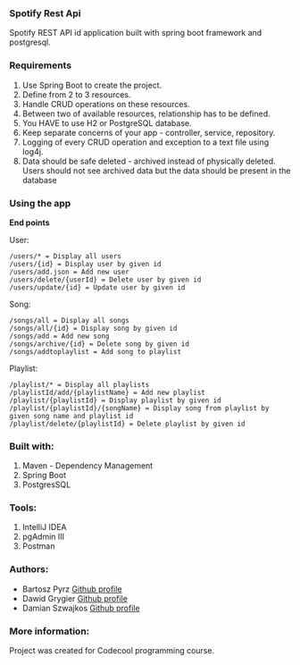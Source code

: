 ### Spotify Rest Api

   Spotify REST API id application built with spring boot framework and postgresql.

### Requirements

1. Use Spring Boot to create the project.
2. Define from 2 to 3 resources.
3. Handle CRUD operations on these resources.
4. Between two of available resources, relationship has to be defined.
5. You HAVE to use H2 or PostgreSQL database.
6. Keep separate concerns of your app - controller, service, repository.
7. Logging of every CRUD operation and exception to a text file using log4j.
8. Data should be safe deleted - archived instead of physically deleted. Users should not see archived data but the data should    be present in the database

### Using the app

**End points**

User:
```
/users/* = Display all users
/users/{id} = Display user by given id
/users/add.json = Add new user
/users/delete/{userId} = Delete user by given id
/users/update/{id} = Update user by given id
```
Song:
```
/songs/all = Display all songs
/songs/all/{id} = Display song by given id
/songs/add = Add new song
/songs/archive/{id} = Delete song by given id
/songs/addtoplaylist = Add song to playlist
```
Playlist:
```
/playlist/* = Display all playlists
/playlistId/add/{playlistName} = Add new playlist
/playlist/{playlistId} = Display playlist by given id
/playlist/{playlistId}/{songName} = Display song from playlist by given song name and playlist id
/playlist/delete/{playlistId} = Delete playlist by given id
```
### Built with:
1. Maven - Dependency Management
2. Spring Boot
3. PostgresSQL

### Tools:
1. IntelliJ IDEA
2. pgAdmin III
3. Postman

### Authors: 
- Bartosz Pyrz [Github profile](https://github.com/Czakero)
- Dawid Grygier [Github profile](https://github.com/cyan0505)
- Damian Szwajkos [Github profile](https://github.com/Szwajcii)

### More information:
Project was created for Codecool programming course.











